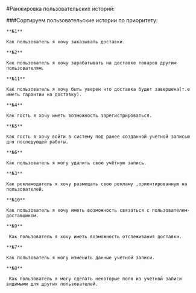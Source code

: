#Ранжировка пользовательских историй:

 ###Сортируем пользовательские истории по приоритету:

	**№1**

	Как пользователь я хочу заказывать доставки.

	**№2**

	Как пользователь я хочу зарабатывать на доставке товаров другим пользователям.

	**№11**

	Как пользователь я хочу быть уверен что доставка будет завершена(т.е иметь гарантии на доставку).

	**№4**

	Как гость я хочу иметь возможность зарегистрироваться.

	**№5**

	Как гость я хочу войти в систему под ранее созданной учётной записью для последующей работы.

	**№6**

	Как пользователь я могу удалить свою учётную запись.

	**№3**

	Как рекламодатель я хочу размещать свою рекламу ,ориентированную на пользователей.

	**№10**

	Как пользователь я хочу иметь возможность связаться с пользователем-доставщиком.

	**№9**

	 Как пользователь я хочу иметь возможность отслеживания доставки.

	**№7**

	Как пользователь я могу изменить данные учётной записи.

	**№8**

	 Как пользователь я могу сделать некоторые поля из учётной записи видимыми для других пользователей.
